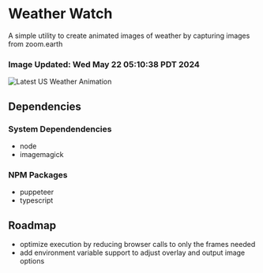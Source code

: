 # Weather Watch

A simple utility to create animated images of weather by capturing images from zoom.earth

### Image Updated: Wed May 22 05:10:38 PDT 2024

![Latest US Weather Animation](animations/2024-05-22.webp)

## Dependencies
### System Dependendencies
* node
* imagemagick
### NPM Packages
* puppeteer
* typescript

## Roadmap
* optimize execution by reducing browser calls to only the frames needed
* add environment variable support to adjust overlay and output image options
